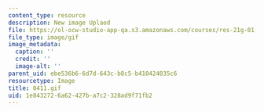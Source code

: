 ```yaml
---
content_type: resource
description: New image Uplaod
file: https://ol-ocw-studio-app-qa.s3.amazonaws.com/courses/res-21g-01-kana-spring-2010/1e8432726a62427ba7c2328ad9f71fb2_0411.gif
file_type: image/gif
image_metadata:
  caption: ''
  credit: ''
  image-alt: ''
parent_uid: ebe536b6-6d7d-643c-b8c5-b410424035c6
resourcetype: Image
title: 0411.gif
uid: 1e843272-6a62-427b-a7c2-328ad9f71fb2
---
```

